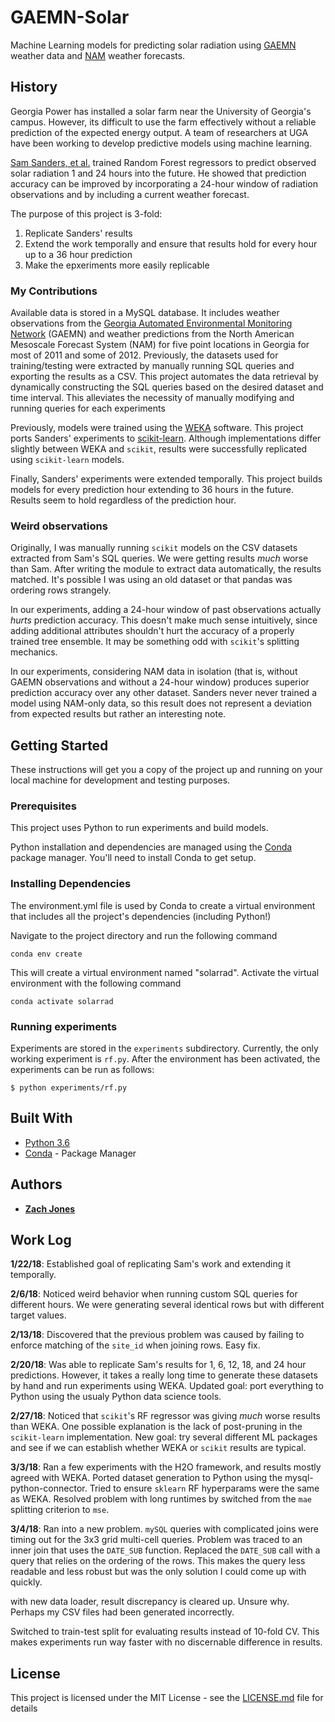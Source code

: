 # GAEMN-Solar
Machine Learning models for predicting solar radiation using [GAEMN](http://www.georgiaweather.net/) weather data
and [NAM](https://www.ncdc.noaa.gov/data-access/model-data/model-datasets/north-american-mesoscale-forecast-system-nam)
weather forecasts.

## History

Georgia Power has installed a solar farm near the University of Georgia's campus.  However, its difficult to use
the farm effectively without a reliable prediction of the expected energy output.  A team of researchers at UGA have
been working to develop predictive models using machine learning.

[Sam Sanders, et al.](https://ieeexplore.ieee.org/abstract/document/8260680/)
trained Random Forest regressors to predict observed solar radiation 1 and 24 hours into the future.
He showed that prediction accuracy can be improved by incorporating a 24-hour window of radiation 
observations and by including a current weather forecast.

The purpose of this project is 3-fold:
    
1. Replicate Sanders' results
2. Extend the work temporally and ensure that results hold for every hour up to a 36 hour prediction
3. Make the epxeriments more easily replicable

### My Contributions

Available data is stored in a MySQL database.  It includes weather observations from the
[Georgia Automated  Environmental Monitoring Network](http://www.georgiaweather.net/) (GAEMN) and
weather predictions from the North American Mesoscale Forecast System (NAM) for five point locations in Georgia
for most of 2011 and some of 2012.
Previously, the datasets used for training/testing were extracted by manually running SQL queries and 
exporting the results as a CSV.  This project automates the data retrieval by dynamically constructing the SQL 
queries based on the desired dataset and time interval.  This alleviates the necessity of manually modifying and
running queries for each experiments

Previously, models were trained using the [WEKA](https://www.cs.waikato.ac.nz/ml/weka/) software.
This project ports Sanders' experiments to [scikit-learn](http://scikit-learn.org/stable/).
Although implementations differ slightly between WEKA and `scikit`, results were successfully replicated using
`scikit-learn` models.

Finally, Sanders' experiments were extended temporally.  This project builds models for every prediction hour 
extending to 36 hours in the future.  Results seem to hold regardless of the prediction hour.

### Weird observations

Originally, I was manually running `scikit` models on the CSV datasets extracted from Sam's SQL queries.
We were getting results _much_ worse than Sam.  After writing the module to extract data automatically, the
results matched.  It's possible I was using an old dataset or that pandas was ordering rows strangely.

In our experiments, adding a 24-hour window of past observations actually _hurts_ prediction accuracy.
This doesn't make much sense intuitively, since adding additional attributes shouldn't hurt the accuracy
of a properly trained tree ensemble.  It may be something odd with `scikit`'s splitting mechanics.

In our experiments, considering NAM data in isolation (that is, without GAEMN observations and without
a 24-hour window) produces superior prediction accuracy over any other dataset.  Sanders never
never trained a model using NAM-only data, so this result does not represent a deviation from expected
results but rather an interesting note.

## Getting Started

These instructions will get you a copy of the project up and running on your local machine for 
development and testing purposes.

### Prerequisites

This project uses Python to run experiments and build models.

Python installation and dependencies are managed using the [Conda](https://conda.io/docs/) 
package manager.  You'll need to install Conda to get setup.

### Installing Dependencies

The environment.yml file is used by Conda to create a virtual environment that includes all the project's dependencies (including Python!)

Navigate to the project directory and run the following command

```
conda env create
```

This will create a virtual environment named "solarrad".  Activate the virtual environment with the following command

```
conda activate solarrad
```

### Running experiments

Experiments are stored in the `experiments` subdirectory.  Currently, the only working experiment is 
`rf.py`.  After the environment has been activated, the experiments can be run as follows:

```$ python experiments/rf.py```

## Built With

* [Python 3.6](https://www.python.org/)
* [Conda](https://conda.io/docs/) - Package Manager

## Authors

* [**Zach Jones**](https://github.com/zachdj)

## Work Log

**1/22/18**: Established goal of replicating Sam's work and extending it temporally.

**2/6/18**: Noticed weird behavior when running custom SQL queries for different hours.  We were generating several
identical rows but with different target values.

**2/13/18**: Discovered that the previous problem was caused by failing to enforce matching of the `site_id` when
joining rows.  Easy fix.

**2/20/18**: Was able to replicate Sam's results for 1, 6, 12, 18, and 24 hour predictions.  However, it takes
a really long time to generate these datasets by hand and run experiments using WEKA.  Updated goal: port
everything to Python using the usualy Python data science tools.

**2/27/18**: Noticed that `scikit`'s RF regressor was giving *much* worse results than WEKA.  One possible explanation
is the lack of post-pruning in the `scikit-learn` implementation.  New goal: try several different ML packages and see
if we can establish whether WEKA or `scikit` results are typical.

**3/3/18**: Ran a few experiments with the H2O framework, and results mostly agreed with WEKA.  Ported dataset generation
to Python using the mysql-python-connector.  Tried to ensure `sklearn` RF hyperparams were the same as WEKA.
Resolved problem with long runtimes by switched from the `mae` splitting criterion to `mse`.  

**3/4/18**: Ran into a new problem.  `mySQL` queries with complicated joins were timing out for the 3x3 grid 
multi-cell queries.  Problem was traced to an inner join that uses the `DATE_SUB` function.  Replaced the `DATE_SUB` 
call with a query that relies on the ordering of the rows.  This makes the query less readable and less robust
but was the only solution I could come up with quickly.

with new data loader, result discrepancy is cleared up.  Unsure why.  Perhaps my CSV files had been generated
incorrectly.

Switched to train-test split for evaluating results instead of 10-fold CV.  This makes experiments run way faster with
no discernable difference in results.


## License

This project is licensed under the MIT License - see the [LICENSE.md](LICENSE.md) file for details
